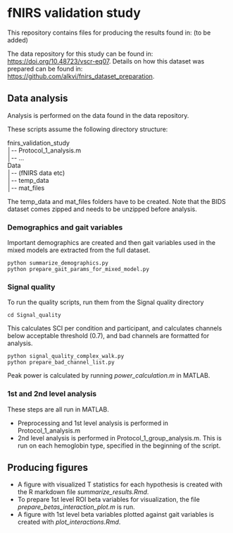 # fNIRS validation study

This repository contains files for producing the results found in: (to be added)

The data repository for this study can be found in: https://doi.org/10.48723/vscr-eq07. Details on how this dataset was prepared can be found in: https://github.com/alkvi/fnirs_dataset_preparation.

## Data analysis

Analysis is performed on the data found in the data repository.

These scripts assume the following directory structure:

fnirs_validation_study  
│--   Protocol_1_analysis.m  
│--   ...  
Data  
│--   (fNIRS data etc)  
│--   temp_data  
│--   mat_files  

The temp_data and mat_files folders have to be created. Note that the BIDS dataset comes zipped and needs to be unzipped before analysis.

### Demographics and gait variables

Important demographics are created and then gait variables used in the mixed models are extracted from the full dataset.

~~~
python summarize_demographics.py
python prepare_gait_params_for_mixed_model.py
~~~

### Signal quality

To run the quality scripts, run them from the Signal quality directory
~~~
cd Signal_quality
~~~

This calculates SCI per condition and participant, and calculates channels below acceptable threshold (0.7), and bad channels are formatted for analysis.
~~~
python signal_quality_complex_walk.py
python prepare_bad_channel_list.py
~~~

Peak power is calculated by running _power_calculation.m_ in MATLAB. 

### 1st and 2nd level analysis

These steps are all run in MATLAB.

- Preprocessing and 1st level analysis is performed in Protocol_1_analysis.m
- 2nd level analysis is performed in Protocol_1_group_analysis.m. This is run on each hemoglobin type, specified in the beginning of the script.

## Producing figures

- A figure with visualized T statistics for each hypothesis is created with the R markdown file _summarize_results.Rmd_.
- To prepare 1st level ROI beta variables for visualization, the file _prepare_betas_interaction_plot.m_ is run.
- A figure with 1st level beta variables plotted against gait variables is created with _plot_interactions.Rmd_.

